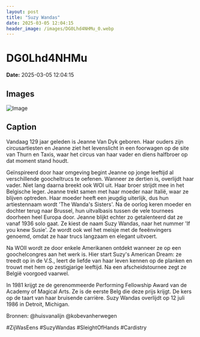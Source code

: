 ```yaml
---
layout: post
title: "Suzy Wandas"
date: 2025-03-05 12:04:15
header_image: /images/DG0Lhd4NHMu_0.webp
---
```


# DG0Lhd4NHMu

**Date:** 2025-03-05 12:04:15

## Images

![Image](/zij.was.eens/images/DG0Lhd4NHMu_0.webp)

## Caption

Vandaag 129 jaar geleden is Jeanne Van Dyk geboren. Haar ouders zijn circusartiesten en Jeanne ziet het levenslicht in een foorwagen op de site van Thurn en Taxis, waar het circus van haar vader en diens halfbroer op dat moment stand houdt. 

Geïnspireerd door haar omgeving begint Jeanne op jonge leeftijd al verschillende goocheltrucs te oefenen. Wanneer ze dertien is, overlijdt haar vader. Niet lang daarna breekt ook WOI uit. Haar broer strijdt mee in het Belgische leger. Jeanne trekt samen met haar moeder naar Italië, waar ze blijven optreden. Haar moeder heeft een jeugdig uiterlijk, dus hun artiestennaam wordt 'The Wanda's Sisters'. Na de oorlog keren moeder en dochter terug naar Brussel, hun uitvalbasis tussen de vele tournees doorheen heel Europa door. Jeanne blijkt echter zo getalenteerd dat ze vanaf 1936 solo gaat. Ze kiest de naam Suzy Wandas, naar het nummer 'If you knew Susie'. Ze wordt ook wel het meisje met de feeënvingers genoemd, omdat ze haar trucs langzaam en elegant uitvoert. 

Na WOII wordt ze door enkele Amerikanen ontdekt wanneer ze op een goochelcongres aan het werk is. Hier start Suzy's American Dream: ze treedt op in de V.S., leert de liefde van haar leven kennen op de planken en trouwt met hem op zestigjarige leeftijd. Na een afscheidstournee zegt ze België voorgoed vaarwel. 

In 1981 krijgt ze de gerenommeerde Performing Fellowship Award van de Academy of Magical Arts. Ze is de eerste Belg die deze prijs krijgt. De kers op de taart van haar bruisende carrière. Suzy Wandas overlijdt op 12 juli 1986 in Detroit, Michigan.

Bronnen: @huisvanalijn @kobevanherwegen

#ZijWasEens #SuzyWandas #SleightOfHands #Cardistry


